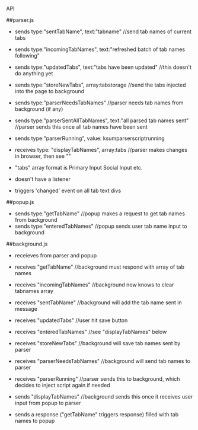 API

##parser.js
+ sends type:"sentTabName", text:"tabname" //send tab names of current tabs
+ sends type:"incomingTabNames", text:"refreshed batch of tab names following" 
+ sends type:"updatedTabs", text:"tabs have been updated" //this doesn't do anything yet
+ sends type:"storeNewTabs", array:tabstorage //send the tabs injected into the page to background
+ sends type:"parserNeedsTabNames" //parser needs tab names from background (if any)
+ sends type:"parserSentAllTabNames", text:"all parsed tab names sent" //parser sends this once all tab names
  have been sent
+ sends type:"parserRunning", value: ksumparserscriptrunning

+ receives type: "displayTabNames", array:tabs //parser makes changes in browser, then see ""

+ "tabs" array format is Primary Input Social Input etc.

+ doesn't have a listener
+ triggers 'changed' event on all tab text divs

##popup.js
+ sends type:"getTabName" //popup makes a request to get tab names from background
+ sends type:"enteredTabNames" //popup sends user tab name input to background

##background.js
+ receieves from parser and popup
+ receives "getTabName" //background must respond with array of tab names
+ receives "incomingTabNames" //background now knows to clear tabnames array
+ receives "sentTabName" //background will add the tab name sent in message
+ receives "updatedTabs" //user hit save button
+ receives "enteredTabNames" //see "displayTabNames" below
+ receives "storeNewTabs" //background will save tab names sent by parser
+ receives "parserNeedsTabNames" //background will send tab names to parser
+ receives "parserRunning" //parser sends this to background, which decides to inject script again if needed

+ sends "displayTabNames" //background sends this once it receives user input from popup to parser
+ sends a response ("getTabName" triggers response) filled with tab names to popup

